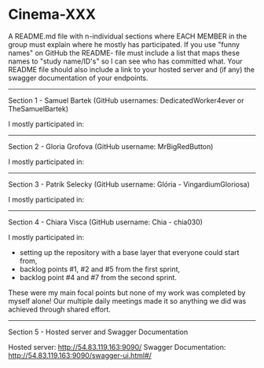 # Cinema-XXX


A README.md file with n-individual sections where EACH MEMBER in the group must explain where he mostly has participated. 
If you use "funny names" on GitHub the README- file must include a list that maps these names to "study name/ID's" so I can see who has committed what.
Your README file should also include a link to your hosted server and (if any) the swagger documentation of your endpoints.


-------------------------------------------------------------------------------------------------
Section 1 - Samuel Bartek (GitHub usernames: DedicatedWorker4ever or TheSamuelBartek)

I mostly participated in: 


-------------------------------------------------------------------------------------------------
Section 2 - Gloria Grofova (GitHub username: MrBigRedButton)

I mostly participated in: 


-------------------------------------------------------------------------------------------------
Section 3 - Patrik Selecky (GitHub username: Glória - VingardiumGloriosa)

I mostly participated in:


-------------------------------------------------------------------------------------------------
Section 4 - Chiara Visca (GitHub username: Chia - chia030)

I mostly participated in: 
- setting up the repository with a base layer that everyone could start from,
- backlog points #1, #2 and #5 from the first sprint,
- backlog point #4 and #7 from the second sprint.

These were my main focal points but none of my work was completed by myself alone! 
Our multiple daily meetings made it so anything we did was achieved through shared effort.

-------------------------------------------------------------------------------------------------
Section 5 - Hosted server and Swagger Documentation

Hosted server: http://54.83.119.163:9090/
Swagger Documentation: http://54.83.119.163:9090/swagger-ui.html#/




